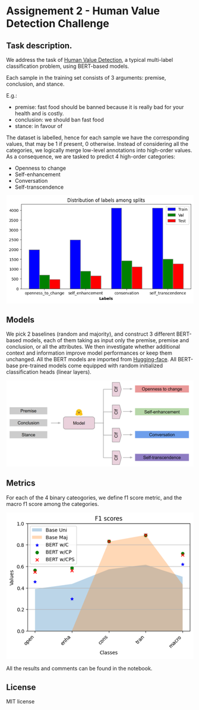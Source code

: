 # Assignement 2 - Human Value Detection Challenge

## Task description.
We address the task of [Human Value Detection](https://aclanthology.org/2022.acl-long.306/), a typical multi-label classification problem, using BERT-based models.

Each sample in the training set consists of 3 arguments: premise, conclusion, and stance.

E.g.:
- premise: fast food should be banned because it is really bad for your health and is costly.
- conclusion: we should ban fast food
- stance: in favour of

The dataset is labelled, hence for each sample we have the corresponding values, that may be 1 if present, 0 otherwise. Instead of considering all the categories, we logically merge low-level annotations into high-order values. As a consequence, we are tasked to predict 4 high-order categories:
- Openness to change
- Self-enhancement
- Conversation
- Self-transcendence

![Labels](/img/labels.png)

## Models
We pick 2 baselines (random and majority), and construct 3 different BERT-based models, each of them taking as input only the premise, premise and conclusion, or all the attributes. We then investigate whether additional context and information improve model performances or keep them unchanged. All the BERT models are imported from [Hugging-face](https://huggingface.co/models). All BERT-base pre-trained models come equipped with random initialized classification heads (linear layers).

![Bert model](/img/bert_cps.png)

## Metrics
For each of the 4 binary cateogories, we define f1 score metric, and the macro f1 score among the categories.

![F1 scores](/img/f1_scores.png)

All the results and comments can be found in the notebook.

## License
MIT license